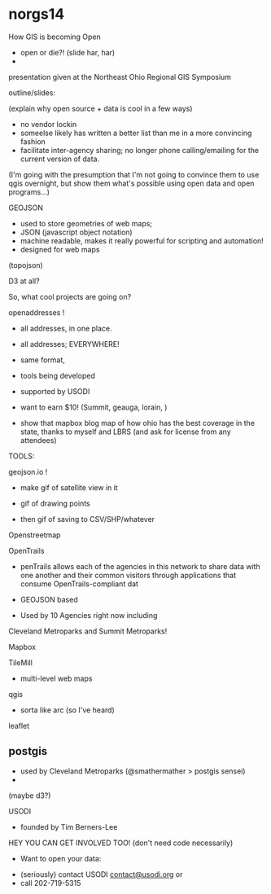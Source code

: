 norgs14
=======

How GIS is becoming Open 

 - open or die?! (slide har, har)
 - 

presentation given at the Northeast Ohio Regional GIS Symposium

outline/slides: 


(explain why open source + data is cool in a few ways)
 - no vendor lockin 
 - someelse likely has written a better list than me in a more convincing fashion 
 - facilitate inter-agency sharing; no longer phone calling/emailing for the current version of data. 

(I'm going with the presumption that I'm not going to convince them to use qgis overnight, but show them what's possible using open data and open programs...)


GEOJSON 


- used to  store geometries of web maps; 
- JSON (javascript object notation) 
- machine readable, makes it really powerful for scripting and automation! 
- designed for web maps 

 (topojson)


D3 at all? 


So, what cool projects are going on? 

openaddresses ! 

 - all addresses, in one place. 

 - all addresses; EVERYWHERE! 
 - same format, 
 - tools being developed 
 - supported by USODI 
 - want to earn $10! (Summit, geauga, lorain, )

 - show that mapbox blog map of how ohio has the best coverage in the state, thanks to 
myself and LBRS (and ask for license from any attendees)



TOOLS:


geojson.io ! 

- make gif of satellite view in it 

- gif of drawing points 

- then gif of saving to CSV/SHP/whatever


Openstreetmap 



OpenTrails 

- penTrails  allows each of the agencies in this network to share data with one another and their common visitors  through applications that consume OpenTrails-compliant dat

- GEOJSON based 

- Used by 10 Agencies right now including 

Cleveland Metroparks and Summit Metroparks! 



Mapbox

TileMill 

- multi-level web maps 



qgis 
 - sorta like arc (so I've heard)

leaflet 


postgis 
- 
- used by Cleveland Metroparks (@smathermather > postgis sensei)
- 




(maybe d3?)

USODI 

 - founded by Tim Berners-Lee 

HEY YOU CAN GET INVOLVED TOO! 
(don't need code necessarily)

- Want to open your data: 
 * (seriously) contact USODI contact@usodi.org or 
 * call 202-719-5315